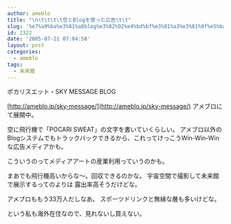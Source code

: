 ```yaml
---
author: ameblo
title: "\n\t\t\t\t空とBlogを使った広告\t\t"
slug: '%e7%a9%ba%e3%81%a8blog%e3%82%92%e4%bd%bf%e3%81%a3%e3%81%9f%e5%ba%83%e5%91%8a'
id: 2322
date: '2005-07-21 07:04:58'
layout: post
categories:
  - ameblo
tags:
  - 未来館
---
```


ポカリスエット・SKY MESSAGE BLOG

[http://ameblo.jp/sky-message/](http://ameblo.jp/sky-message/) アメブロにて展開中。

空に飛行機で「POCARI SWEAT」の文字を書いていくらしい。 アメブロ以外のBlogシステムでもトラックバックできるから、これってけっこうWin-Win-Winな広告メディアかも。

こういうのってメディアアートの産業利用っていうのかも。

まあでも飛行機高いからな～。回収できるのかな。 宇宙空間で撮影して未来館で展示するってのよりは 露出率高そうだけどな。

アメブロももう33万人だしなあ。 スポーツドリンクと無縁な層も多いけどな。

という私も海外在住なので、見れないし買えない。